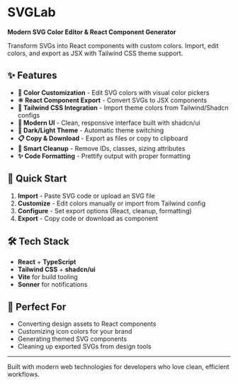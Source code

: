# SVGLab

**Modern SVG Color Editor & React Component Generator**

Transform SVGs into React components with custom colors. Import, edit colors, and export as JSX with Tailwind CSS theme support.

## ✨ Features

- **🎨 Color Customization** - Edit SVG colors with visual color pickers
- **⚛️ React Component Export** - Convert SVGs to JSX components
- **🎯 Tailwind CSS Integration** - Import theme colors from Tailwind/Shadcn configs
- **📱 Modern UI** - Clean, responsive interface built with shadcn/ui
- **🌙 Dark/Light Theme** - Automatic theme switching
- **📋 Copy & Download** - Export as files or copy to clipboard
- **🧹 Smart Cleanup** - Remove IDs, classes, sizing attributes
- **✨ Code Formatting** - Prettify output with proper formatting

## 🚀 Quick Start

1. **Import** - Paste SVG code or upload an SVG file
2. **Customize** - Edit colors manually or import from Tailwind config
3. **Configure** - Set export options (React, cleanup, formatting)
4. **Export** - Copy code or download as component

## 🛠️ Tech Stack

- **React** + **TypeScript**
- **Tailwind CSS** + **shadcn/ui**
- **Vite** for build tooling
- **Sonner** for notifications

## 🎯 Perfect For

- Converting design assets to React components
- Customizing icon colors for your brand
- Generating themed SVG components
- Cleaning up exported SVGs from design tools

---

Built with modern web technologies for developers who love clean, efficient workflows.
